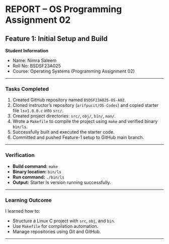 # REPORT – OS Programming Assignment 02
## Feature 1: Initial Setup and Build

**Student Information**
- Name: Nimra Saleem  
- Roll No: BSDSF23A025  
- Course: Operating Systems (Programming Assignment 02)

---

### Tasks Completed

1. Created GitHub repository named `BSDSF23A025-OS-A02`.
2. Cloned instructor’s repository (`arifpucit/OS-Codes`) and copied starter file `lsv1.0.0.c` into `src/`.
3. Created project directories: `src/`, `obj/`, `bin/`, `man/`.
4. Wrote a `Makefile` to compile the project using `make` and verified binary `bin/ls`.
5. Successfully built and executed the starter code.
6. Committed and pushed Feature-1 setup to GitHub main branch.

---

### Verification

- **Build command:** `make`
- **Binary location:** `bin/ls`
- **Run command:** `./bin/ls`
- **Output:** Starter ls version running successfully.

---

### Learning Outcome

I learned how to:
- Structure a Linux C project with `src`, `obj`, and `bin`.
- Use `Makefile` for compilation automation.
- Manage repositories using Git and GitHub.

---
